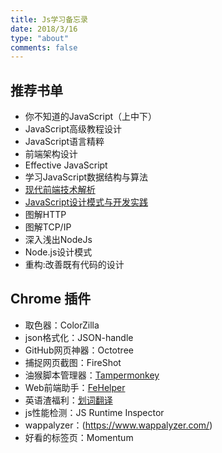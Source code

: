 ```yaml
---
title: Js学习备忘录
date: 2018/3/16
type: "about"
comments: false
---
```


## 推荐书单
- 你不知道的JavaScript（上中下）
- JavaScript高级教程设计
- JavaScript语言精粹
- 前端架构设计
- Effective JavaScript
- 学习JavaScript数据结构与算法
- [现代前端技术解析](https://zhaoluting.github.io/FE-technology/)
- [JavaScript设计模式与开发实践](https://zhaoluting.github.io/design-patterns/)
- 图解HTTP
- 图解TCP/IP
- 深入浅出NodeJs
- Node.js设计模式
- 重构:改善既有代码的设计


## Chrome 插件
- 取色器：ColorZilla 
- json格式化：JSON-handle
- GitHub网页神器：Octotree
- 捕捉网页截图：FireShot
- 油猴脚本管理器：[Tampermonkey](https://tampermonkey.net/)
- Web前端助手：[FeHelper](https://github.com/zxlie/FeHelper)
- 英语渣福利：[划词翻译](https://github.com/Selection-Translator/crx-selection-translate)
- js性能检测：JS Runtime Inspector
- wappalyzer：(https://www.wappalyzer.com/)
- 好看的标签页：Momentum
